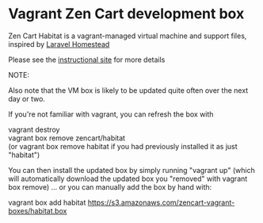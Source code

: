 Vagrant Zen Cart development box
=======

Zen Cart Habitat is a vagrant-managed virtual machine and support files, inspired by [Laravel Homestead](https://github.com/laravel/homestead)

Please see the [instructional site](http://zencart.github.io/habitat) for more details


NOTE:

Also note that the VM box is likely to be updated quite often over the next day or two.

If you're not familiar with vagrant, you can refresh the box with<br>

vagrant destroy<br>
vagrant box remove zencart/habitat<br>
(or vagrant box remove habitat if you had previously installed it as just "habitat")<br>

You can then install the updated box by simply running "vagrant up" (which will automatically download the updated box you "removed" with vagrant box remove)
... or you can manually add the box by hand with:

vagrant box add habitat https://s3.amazonaws.com/zencart-vagrant-boxes/habitat.box


